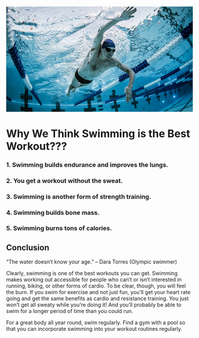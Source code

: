 ![Swimming is the best exercise in the world!](swimming.jpg)
# Why We Think Swimming is the Best Workout???
### 1. Swimming builds endurance and improves the lungs.
### 2. You get a workout without the sweat.
### 3. Swimming is another form of strength training.
### 4. Swimming builds bone mass.
### 5. Swimming burns tons of calories.
##                 Conclusion

“The water doesn’t know your age.” – Dara Torres (Olympic swimmer)

Clearly, swimming is one of the best workouts you can get. Swimming makes working out accessible for people who can’t or isn’t interested in running, biking, or other forms of cardio. To be clear, though, you will feel the burn. If you swim for exercise and not just fun, you’ll get your heart rate going and get the same benefits as cardio and resistance training. You just won’t get all sweaty while you’re doing it! And you’ll probably be able to swim for a longer period of time than you could run.

For a great body all year round, swim regularly. Find a gym with a pool so that you can incorporate swimming into your workout routines regularly.